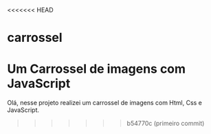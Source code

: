 <<<<<<< HEAD
# carrossel
Um Carrossel de imagens com JavaScript
=======
Olá, nesse projeto realizei um carrossel de imagens com Html, Css e JavaScript.

>>>>>>> b54770c (primeiro commit)
